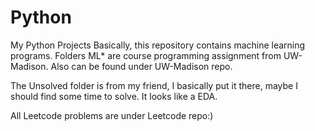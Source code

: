 # Python
My Python Projects
Basically, this repository contains machine learning programs. Folders ML* are course programming assignment from UW-Madison. Also can be found under UW-Madison repo.

The Unsolved folder is from my friend, I basically put it there, maybe I should find some time to solve. It looks like a EDA.

All Leetcode problems are under Leetcode repo:)
